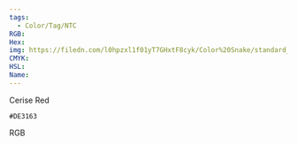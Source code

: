 ```yaml
---
tags:
  - Color/Tag/NTC
RGB:
Hex:
img: https://filedn.com/l0hpzxl1f01yT7GHxtF8cyk/Color%20Snake/standard_csv_to_svg/%23/DE3163.svg
CMYK:
HSL:
Name:
---
```

Cerise Red
```palette
#DE3163
```
RGB
